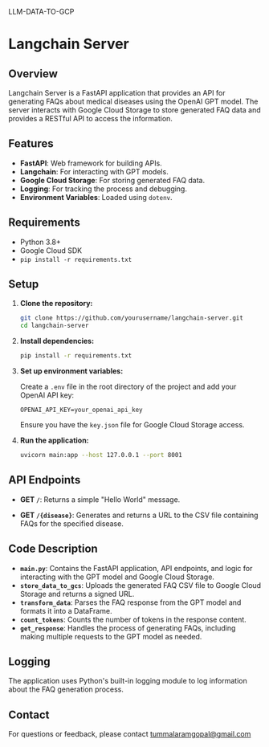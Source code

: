 LLM-DATA-TO-GCP


# Langchain Server

## Overview

Langchain Server is a FastAPI application that provides an API for generating FAQs about medical diseases using the OpenAI GPT model. The server interacts with Google Cloud Storage to store generated FAQ data and provides a RESTful API to access the information.

## Features

- **FastAPI**: Web framework for building APIs.
- **Langchain**: For interacting with GPT models.
- **Google Cloud Storage**: For storing generated FAQ data.
- **Logging**: For tracking the process and debugging.
- **Environment Variables**: Loaded using `dotenv`.

## Requirements

- Python 3.8+
- Google Cloud SDK
- `pip install -r requirements.txt`

## Setup

1. **Clone the repository:**

    ```bash
    git clone https://github.com/yourusername/langchain-server.git
    cd langchain-server
    ```

2. **Install dependencies:**

    ```bash
    pip install -r requirements.txt
    ```

3. **Set up environment variables:**

    Create a `.env` file in the root directory of the project and add your OpenAI API key:

    ```dotenv
    OPENAI_API_KEY=your_openai_api_key
    ```

    Ensure you have the `key.json` file for Google Cloud Storage access.

4. **Run the application:**

    ```bash
    uvicorn main:app --host 127.0.0.1 --port 8001
    ```

## API Endpoints

- **GET `/`**: Returns a simple "Hello World" message.

- **GET `/{disease}`**: Generates and returns a URL to the CSV file containing FAQs for the specified disease.

## Code Description

- **`main.py`**: Contains the FastAPI application, API endpoints, and logic for interacting with the GPT model and Google Cloud Storage.
- **`store_data_to_gcs`**: Uploads the generated FAQ CSV file to Google Cloud Storage and returns a signed URL.
- **`transform_data`**: Parses the FAQ response from the GPT model and formats it into a DataFrame.
- **`count_tokens`**: Counts the number of tokens in the response content.
- **`get_response`**: Handles the process of generating FAQs, including making multiple requests to the GPT model as needed.

## Logging

The application uses Python's built-in logging module to log information about the FAQ generation process.



## Contact

For questions or feedback, please contact tummalaramgopal@gmail.com 
